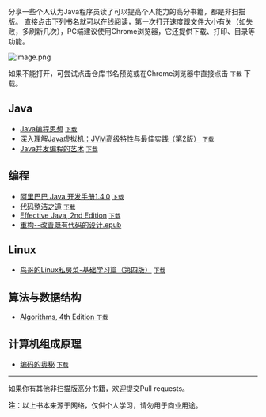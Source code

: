 分享一些个人认为Java程序员读了可以提高个人能力的高分书籍，都是非扫描版。
直接点击下列书名就可以在线阅读，第一次打开速度跟文件大小有关（如失败，多刷新几次），PC端建议使用Chrome浏览器，它还提供下载、打印、目录等功能。

![image.png](https://upload-images.jianshu.io/upload_images/5863464-b350642436144387.png?imageMogr2/auto-orient/strip%7CimageView2/2/w/1240)

如果不能打开，可尝试点击仓库书名预览或在Chrome浏览器中直接点击 `下载` 下载。

## Java
* [Java编程思想](https://depp.wang/Java-Book/Java编程思想.pdf) [`下载`](https://raw.githubusercontent.com/deppwang/Java-Book/master/Java编程思想.pdf)
* [深入理解Java虚拟机：JVM高级特性与最佳实践（第2版）](https://depp.wang/Java-Book/深入理解Java虚拟机：JVM高级特性与最佳实践（第2版）.pdf) [`下载`](https://raw.githubusercontent.com/deppwang/Java-Book/master/深入理解Java虚拟机：JVM高级特性与最佳实践（第2版）.pdf)
* [Java并发编程的艺术](https://depp.wang/Java-Book/Java并发编程的艺术.pdf) [`下载`](https://raw.githubusercontent.com/deppwang/Java-Book/master/Java并发编程的艺术.pdf) 

## 编程
* [阿里巴巴 Java 开发手册1.4.0](https://depp.wang/Java-Book/阿里巴巴%20Java%20开发手册1.4.0.pdf)  [`下载`](https://raw.githubusercontent.com/deppwang/Java-Book/master/阿里巴巴%20Java%20开发手册1.4.0.pdf) 
* [代码整洁之道](https://depp.wang/Java-Book/代码整洁之道.pdf) [`下载`](https://raw.githubusercontent.com/deppwang/Java-Book/master/代码整洁之道.pdf)
* [Effective Java, 2nd Edition](https://depp.wang/Java-Book/Effective%20Java,%202nd%20Edition.pdf) [`下载`](https://raw.githubusercontent.com/deppwang/Java-Book/master/Effective%20Java,%202nd%20Edition.pdf) 
* [重构--改善既有代码的设计.epub](https://depp.wang/Java-Book/重构--改善既有代码的设计.epub)

## Linux
* [鸟哥的Linux私房菜-基础学习篇（第四版）](https://depp.wang/Java-Book/鸟哥的Linux私房菜-基础学习篇（第四版）.pdf) [`下载`](https://raw.githubusercontent.com/deppwang/Java-Book/master/鸟哥的Linux私房菜-基础学习篇（第四版）.pdf) 

## 算法与数据结构
* [Algorithms, 4th Edition ](https://depp.wang/Java-Book/Algorithms%2C%204th%20Edition.pdf) [`下载`](https://raw.githubusercontent.com/deppwang/Java-Book/master/Algorithms%2C%204th%20Edition.pdf) 
<!--![[Algorithms, 4th Edition ](https://depp.wang/Java-Book/Algorithms%2C%204th%20Edition.pdf)](https://upload-images.jianshu.io/upload_images/5863464-c9f91094458414c8.png?imageMogr2/auto-orient/strip%7CimageView2/2/w/1240)-->
## 计算机组成原理
* [编码的奥秘](https://depp.wang/Java-Book/编码的奥秘.pdf) [`下载`](https://raw.githubusercontent.com/deppwang/Java-Book/master/编码的奥秘.pdf) 
---
如果你有其他非扫描版高分书籍，欢迎提交Pull requests。

**注**：以上书本来源于网络，仅供个人学习，请勿用于商业用途。